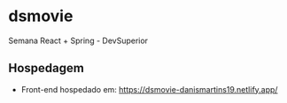 # dsmovie
Semana React + Spring - DevSuperior

## Hospedagem

- Front-end hospedado em: https://dsmovie-danismartins19.netlify.app/
